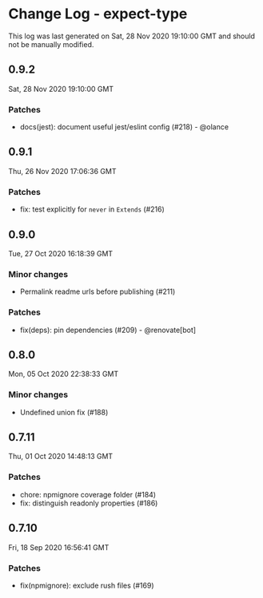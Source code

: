 # Change Log - expect-type

This log was last generated on Sat, 28 Nov 2020 19:10:00 GMT and should not be manually modified.

## 0.9.2
Sat, 28 Nov 2020 19:10:00 GMT

### Patches

- docs(jest): document useful jest/eslint config (#218) - @olance

## 0.9.1
Thu, 26 Nov 2020 17:06:36 GMT

### Patches

- fix: test explicitly for `never` in `Extends` (#216)

## 0.9.0
Tue, 27 Oct 2020 16:18:39 GMT

### Minor changes

- Permalink readme urls before publishing (#211)

### Patches

- fix(deps): pin dependencies (#209) - @renovate[bot]

## 0.8.0
Mon, 05 Oct 2020 22:38:33 GMT

### Minor changes

- Undefined union fix (#188)

## 0.7.11
Thu, 01 Oct 2020 14:48:13 GMT

### Patches

- chore: npmignore coverage folder (#184)
- fix: distinguish readonly properties (#186)

## 0.7.10
Fri, 18 Sep 2020 16:56:41 GMT

### Patches

- fix(npmignore): exclude rush files (#169)

